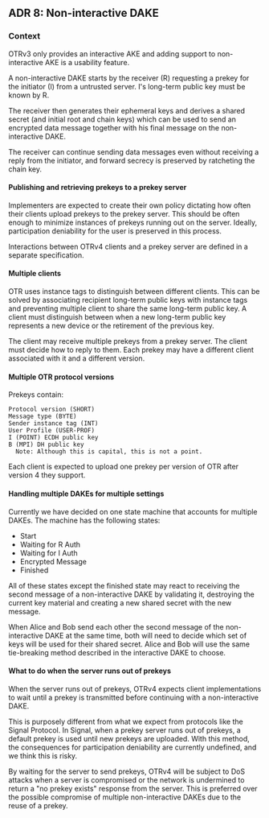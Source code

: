## ADR 8: Non-interactive DAKE

### Context

OTRv3 only provides an interactive AKE and adding support to non-interactive
AKE is a usability feature.

A non-interactive DAKE starts by the receiver (R) requesting a prekey for the
initiator (I) from a untrusted server. I's long-term public key must be known by R.

The receiver then generates their ephemeral keys and derives a shared secret
(and initial root and chain keys) which can be used to send an encrypted data
message together with his final message on the non-interactive DAKE.

The receiver can continue sending data messages even without receiving a reply
from the initiator, and forward secrecy is preserved by ratcheting the chain
key.

#### Publishing and retrieving prekeys to a prekey server

Implementers are expected to create their own policy dictating how often their
clients upload prekeys to the prekey server. This should be often enough to
minimize instances of prekeys running out on the server. Ideally, participation
deniability for the user is preserved in this process.

Interactions between OTRv4 clients and a prekey server are defined in a separate
specification.

#### Multiple clients

OTR uses instance tags to distinguish between different clients. This can be
solved by associating recipient long-term public keys with instance tags and
preventing multiple client to share the same long-term public key. A client
must distinguish between when a new long-term public key represents
a new device or the retirement of the previous key.

The client may receive multiple prekeys from a prekey server. The client must
decide how to reply to them. Each prekey may have a different client associated
with it and a different version.

#### Multiple OTR protocol versions

Prekeys contain:

```
Protocol version (SHORT)
Message type (BYTE)
Sender instance tag (INT)
User Profile (USER-PROF)
I (POINT) ECDH public key
B (MPI) DH public key
  Note: Although this is capital, this is not a point.
```

Each client is expected to upload one prekey per version of OTR after version 4
they support.

#### Handling multiple DAKEs for multiple settings

Currently we have decided on one state machine that accounts for multiple DAKEs.
The machine has the following states:
* Start
* Waiting for R Auth
* Waiting for I Auth
* Encrypted Message
* Finished

All of these states except the finished state may react to receiving the second
message of a non-interactive DAKE by validating it, destroying the current key
material and creating a new shared secret with the new message.

When Alice and Bob send each other the second message of the non-interactive
DAKE at the same time, both will need to decide which set of keys will be used
for their shared secret. Alice and Bob will use the same tie-breaking method
described in the interactive DAKE to choose.

#### What to do when the server runs out of prekeys

When the server runs out of prekeys, OTRv4 expects client implementations to
wait until a prekey is transmitted before continuing with a non-interactive
DAKE.

This is purposely different from what we expect from protocols like the Signal
Protocol. In Signal, when a prekey server runs out of prekeys, a default prekey
is used until new prekeys are uploaded. With this method, the consequences for
participation deniability are currently undefined, and we think this is risky.

By waiting for the server to send prekeys, OTRv4 will be subject to DoS
attacks when a server is compromised or the network is undermined to return a
"no prekey exists" response from the server. This is preferred over the possible
compromise of multiple non-interactive DAKEs due to the reuse of a prekey.
